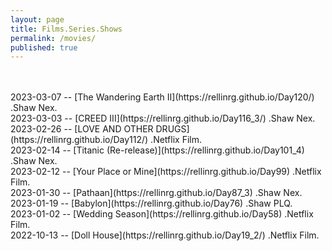 ```yaml
---
layout: page
title: Films.Series.Shows
permalink: /movies/
published: true
---
```

<br>
<br>
2023-03-07 -- [The Wandering Earth II](https://rellinrg.github.io/Day120/) .Shaw Nex.
<br>
2023-03-03 -- [CREED III](https://rellinrg.github.io/Day116_3/) .Shaw Nex.
<br>
2023-02-26 -- [LOVE AND OTHER DRUGS](https://rellinrg.github.io/Day112/) .Netflix Film.
<br>
2023-02-14 -- [Titanic (Re-release)](https://rellinrg.github.io/Day101_4) .Shaw Nex.
<br>
2023-02-12 -- [Your Place or Mine](https://rellinrg.github.io/Day99) .Netflix Film.
<br>
2023-01-30 -- [Pathaan](https://rellinrg.github.io/Day87_3) .Shaw Nex.
<br>
2023-01-19 -- [Babylon](https://rellinrg.github.io/Day76) .Shaw PLQ.
<br>
2023-01-02 -- [Wedding Season](https://rellinrg.github.io/Day58) .Netflix Film.
<br>
2022-10-13 -- [Doll House](https://rellinrg.github.io/Day19_2/) .Netflix Film.
